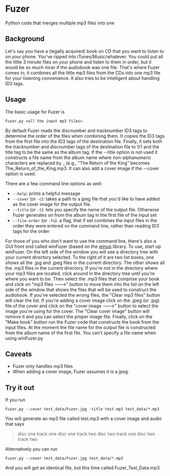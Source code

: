 # Fuzer
Python code that merges multiple mp3 files into one

## Background
Let's say you have a (legally acquired) book on CD that you want to listen to on your phone. You've ripped into iTunes/Music/whatever.
You could put all the little 3 minute files on your phone and listen to them in order, but it would be so much nicer if the audiobook 
was one file. That's where Fuzer comes in; it combines all the little mp3 files from the CDs into one mp3 file for your listening
convenience. It also tries to be intelligent about handling ID3 tags.

## Usage
The basic usage for Fuzer is 

`Fuzer.py <all the input mp3 files>`

By default Fuzer reads the discnumber and tracknumber ID3 tags to determine the order of the files when combining them. It copies
the ID3 tags from the first file into the ID3 tags of the destination file. Finally, it sets both the tracknumber and discnumber tags of
the destination file to 1/1 and the title tag to be the same as the album tag. If the --title option is not used it constructs a file name
from the album name where non-alphanumeric characters are replaced by _ (e.g., "The Return of the King" becomes The_Return_of_the_King.mp3. 
It can also add a cover image if the --cover option is used.

There are a few command line options as well:
- `--help`: prints a helpful message
- `--cover` (or `-c`): takes a path to a jpeg file that you'd like to have added as the cover image for the output file.
- `--title` (or `-t`): lets you specify the name of the output file. Otherwise Fuzer generates on from the album tag in the first file of the input set
- `--file-order` (or `-fo`): a flag, that if set combines the input files in the order they were entered on the command line, rather than reading ID3 tags for the order

For those of you who don't want to use the command line, there's also a GUI front end called winFuzer (based on the [winup](https://github.com/mebaadwaheed/winup) library.
To use, start up winFuzer. On the left side of the window you will see a directory tree with your current directory selected. To the right of it are two list boxes, one shows
all the .jpg and .jpeg files in the current directory. The other shows all the .mp3 files in the current directory. If you're not in the directory where your mp3 files are
located, click around in the directory tree until you're where you want to be. Then select the .mp3 files that comprise your book and click on "mp3 files --->" button to move
them into the list on the left side of the window that shows the files that will be used to construct the audiobook. If you've selected the wrong files, the "Clear mp3 files"
button will clear the list. If you're adding a cover image click on the .jpeg (or .jpg) file of the cover and click on the "cover image --->" button to select the image you're
using for the cover. The "Clear cover image" button will remove it and you can select the proper image file. Finally, click on the "Make book" button run the Fuzer code that
constructs the book from the input files. At the moment the file name for the output file is constructed from the album name of the first file. You can't specify a file name
when using winFuzer.py

## Caveats
- Fuzer only handles mp3 files
- When adding a cover image, Fuzer assumes it is a jpeg.

## Try it out
If you run 

`Fuzer.py --cover test_data/Fuzer.jpg -title test.mp3 test_data/*.mp3` 

You will generate an mp3 file called test.mp3 with a cover image and audio that says
> disc one track one disc one track two disc two track one disc two track two

Alternatively you can run

`Fuzer.py --cover test_data/Fuzer.jpg test_data/*.mp3`

And you will get an identical file, but this time called Fuzer_Test_Data.mp3.
